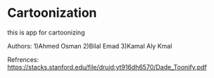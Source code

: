 # Cartoonization
this is app for cartoonizing

Authors:
1)Ahmed Osman
2)Bilal Emad
3)Kamal Aly Kmal

Refrences:
https://stacks.stanford.edu/file/druid:yt916dh6570/Dade_Toonify.pdf
